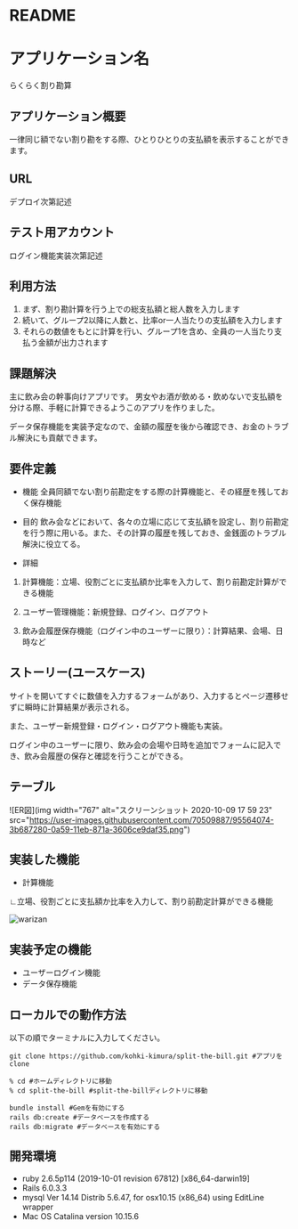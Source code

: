 # README

# アプリケーション名
らくらく割り勘算

## アプリケーション概要
一律同じ額でない割り勘をする際、ひとりひとりの支払額を表示することができます。

## URL
デプロイ次第記述

## テスト用アカウント
ログイン機能実装次第記述

## 利用方法

1. まず、割り勘計算を行う上での総支払額と総人数を入力します
1. 続いて、グループ2以降に人数と、比率or一人当たりの支払額を入力します
1. それらの数値をもとに計算を行い、グループ1を含め、全員の一人当たり支払う金額が出力されます


## 課題解決

主に飲み会の幹事向けアプリです。
男女やお酒が飲める・飲めないで支払額を分ける際、手軽に計算できるようこのアプリを作りました。

データ保存機能を実装予定なので、金額の履歴を後から確認でき、お金のトラブル解決にも貢献できます。

## 要件定義

* 機能
全員同額でない割り前勘定をする際の計算機能と、その経歴を残しておく保存機能

* 目的
飲み会などにおいて、各々の立場に応じて支払額を設定し、割り前勘定を行う際に用いる。また、その計算の履歴を残しておき、金銭面のトラブル解決に役立てる。

* 詳細

1. 計算機能：立場、役割ごとに支払額か比率を入力して、割り前勘定計算ができる機能

1. ユーザー管理機能：新規登録、ログイン、ログアウト

1. 飲み会履歴保存機能（ログイン中のユーザーに限り）：計算結果、会場、日時など

## ストーリー(ユースケース)

サイトを開いてすぐに数値を入力するフォームがあり、入力するとページ遷移せずに瞬時に計算結果が表示される。

また、ユーザー新規登録・ログイン・ログアウト機能も実装。

ログイン中のユーザーに限り、飲み会の会場や日時を追加でフォームに記入でき、飲み会履歴の保存と確認を行うことができる。

## テーブル

![ER図](img width="767" alt="スクリーンショット 2020-10-09 17 59 23" src="https://user-images.githubusercontent.com/70509887/95564074-3b687280-0a59-11eb-871a-3606ce9daf35.png")

## 実装した機能
* 計算機能

∟立場、役割ごとに支払額か比率を入力して、割り前勘定計算ができる機能

![warizan](https://user-images.githubusercontent.com/70509887/95561160-48836280-0a55-11eb-80e1-dc808b66cc5f.gif)


## 実装予定の機能
* ユーザーログイン機能
* データ保存機能


## ローカルでの動作方法
以下の順でターミナルに入力してください。

```
git clone https://github.com/kohki-kimura/split-the-bill.git #アプリをclone

% cd #ホームディレクトリに移動
% cd split-the-bill #split-the-billディレクトリに移動

bundle install #Gemを有効にする
rails db:create #データベースを作成する
rails db:migrate #データベースを有効にする
```

## 開発環境
* ruby 2.6.5p114 (2019-10-01 revision 67812) [x86_64-darwin19]
* Rails 6.0.3.3
* mysql  Ver 14.14 Distrib 5.6.47, for osx10.15 (x86_64) using  EditLine wrapper
* Mac OS Catalina version 10.15.6